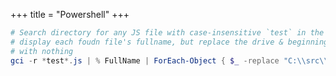 +++
title = "Powershell"
+++

```powershell
# Search directory for any JS file with case-insensitive `test` in the name
# display each foudn file's fullname, but replace the drive & beginning directory
# with nothing
gci -r *test*.js | % FullName | ForEach-Object { $_ -replace "C:\\src\\" }
```